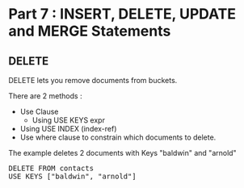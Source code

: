 # Part 7 : INSERT, DELETE, UPDATE and MERGE Statements

## DELETE

DELETE lets you remove documents from buckets.

There are 2 methods :

* Use Clause
     * Using USE KEYS expr
* Using USE INDEX (index-ref)
* Use where clause to constrain which documents to delete.

The example deletes 2 documents with Keys "baldwin" and "arnold"


<pre id="example">
DELETE FROM contacts
USE KEYS ["baldwin", "arnold"]

</pre>
